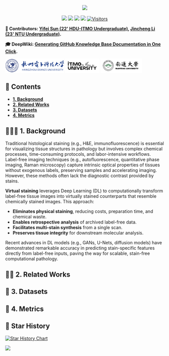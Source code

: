 <div id = "top"></div>

<div align="center">

[![](https://capsule-render.vercel.app/api?type=waving&height=200&color=0:F193b0,100:F050C0&text=Deep%20Learning%20for%20Virtual%20Staining%20of%20Label-Free%20Tissue:%20A%20Survey&fontSize=25&fontAlignY=40&fontColor=FFFFFF)
](#top)

</div>

<div align="center">
  

[![](https://img.shields.io/github/stars/diaoquesang/DL4VS)](https://github.com/diaoquesang/DL4VS)
[![](https://img.shields.io/github/forks/diaoquesang/DL4VS)](https://github.com/diaoquesang/DL4VS)
[![](https://img.shields.io/github/issues/diaoquesang/DL4VS)](https://github.com/diaoquesang/DL4VS/issues)
[![](https://img.shields.io/github/license/diaoquesang/DL4VS)](https://github.com/diaoquesang/DL4VS/blob/main/LICENSE) 
[![Visitors](https://api.visitorbadge.io/api/visitors?path=https%3A%2F%2Fgithub.com%2Fdiaoquesang%2FDL4VS&label=visitors&countColor=%239797fa&style=flat&labelStyle=none)](https://visitorbadge.io/status?path=https%3A%2F%2Fgithub.com%2Fdiaoquesang%2FDL4VS)

</div>

**🦉 Contributors: [Yifei Sun (22' HDU-ITMO Undergraduate)](https://diaoquesang.github.io/), [Jincheng Li (23' NTU Undergraduate)](https://github.com/li00000011).**

**🎓 DeepWiki: [Generating GitHub Knowledge Base Documentation in One Click](https://deepwiki.com/diaoquesang/DL4VS).**

<div>
<img src="https://github.com/diaoquesang/Paper-List-for-Medical-Anomaly-Detection/blob/main/logos/HDU.png" height="45px" href="https://www.hdu.edu.cn/">
<img src="https://github.com/diaoquesang/Paper-List-for-Medical-Anomaly-Detection/blob/main/logos/ITMO.jpg" height="45px" href="https://en.itmo.ru/">
<img src="https://github.com/diaoquesang/Paper-List-for-Medical-Anomaly-Detection/blob/main/logos/NTU.jpg" height="45px" href="https://www.ntu.edu.cn/">
</div>


## 📇 Contents
- [**1. Background**](#s1)
- [**2. Related Works**](#s2)
- [**3. Datasets**](#s3)
- [**4. Metrics**](#s4)

## 🧑🏻‍🏫 1. Background <div id = "s1"></div>

Traditional histological staining (e.g., H&E, immunofluorescence) is essential for visualizing tissue structures in pathology but involves complex chemical processes, time-consuming protocols, and labor-intensive workflows. Label-free imaging techniques (e.g., autofluorescence, quantitative phase imaging, Raman microscopy) capture intrinsic optical properties of tissues without exogenous labels, preserving samples and accelerating imaging. However, these methods often lack the diagnostic contrast provided by stains.  

**Virtual staining** leverages Deep Learning (DL) to computationally transform label-free tissue images into virtually stained counterparts that resemble chemically stained images. This approach:  
- **Eliminates physical staining**, reducing costs, preparation time, and chemical waste.  
- **Enables retrospective analysis** of archived label-free data.  
- **Facilitates multi-stain synthesis** from a single scan.  
- **Preserves tissue integrity** for downstream molecular analysis.  

Recent advances in DL models (e.g., GANs, U-Nets, diffusion models) have demonstrated remarkable accuracy in predicting stain-specific features directly from label-free inputs, paving the way for scalable, stain-free computational pathology.  

## ✍🏻 2. Related Works <div id = "s2"></div>

## 🔢 3. Datasets <div id = "s3"></div>

## 🧮 4. Metrics <div id = "s4"></div>

## 🥰 Star History
[![Star History Chart](https://api.star-history.com/svg?repos=diaoquesang/DL4VS&type=Date)](https://star-history.com/#diaoquesang/DL4VS&Date)

[![](https://capsule-render.vercel.app/api?type=waving&height=200&color=0:F193b0,100:F050C0&text=Back%20to%20Top&section=footer&fontSize=30&fontAlignY=65&fontColor=FFFFFF)
](#top)

